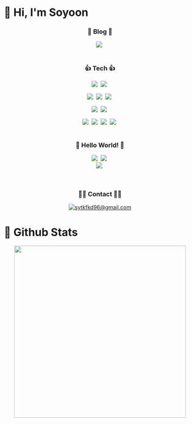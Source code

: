 # 👋 Hi, I'm Soyoon
### <p align="center">📝 Blog 📝</p>
<div align="center">
  <a href="https://jipsadiary.tistory.com/"><img src="https://img.shields.io/badge/tistory-000?style=for-the-badge&logoColor=fff"></a>&nbsp;
</div></br>


### <p align="center">👍 Tech 👍</p>

<div align="center">
  
  <img src="https://img.shields.io/badge/React-61DAFB?style=for-the-badge&logo=React&logoColor=2d2d2d">&nbsp;
  <img src="https://img.shields.io/badge/Redux-764ABC?style=for-the-badge&logo=Redux&logoColor=2d2d2d">&nbsp;
  </br>
  
  <img src="https://img.shields.io/badge/Vue-4FC08D?style=for-the-badge&logo=vuedotjs&logoColor=2d2d2d">&nbsp;
  <img src="https://img.shields.io/badge/Pinia-4FC08D?style=for-the-badge&logo=Pinia&logoColor=2d2d2d">&nbsp;
  <img src="https://img.shields.io/badge/Vitest-4FC08D?style=for-the-badge&logo=Vitest&logoColor=2d2d2d">&nbsp;
  </br>
  
  <img src="https://img.shields.io/badge/Javascript-F7DF1E?style=for-the-badge&logo=Javascript&logoColor=fff">&nbsp;
  <img src="https://img.shields.io/badge/Typescript-3178C6?style=for-the-badge&logo=Typescript&logoColor=000">&nbsp;
  </br>
  
  <img src="https://img.shields.io/badge/HTML5-E34F26?style=for-the-badge&logo=HTML5&logoColor=fff">&nbsp;
  <img src="https://img.shields.io/badge/CSS3-1572B6?style=for-the-badge&logo=CSS3&logoColor=fff">&nbsp;
  <img src="https://img.shields.io/badge/SCSS-CC6699?style=for-the-badge&logo=SASS&logoColor=fff">&nbsp;
  <img src="https://img.shields.io/badge/tailwindcss-06B6D4?style=for-the-badge&logo=tailwindcss&logoColor=fff">&nbsp;
  </br></br>

</div>

### <p align="center">🔎 Hello World! 🔎</p>

<div align="center">
  
  <img src="https://img.shields.io/badge/Svelte-FF3E00?style=for-the-badge&logo=Svelte&logoColor=fff">&nbsp;
  <img src="https://img.shields.io/badge/Nextjs-000?style=for-the-badge&logo=nextdotjs&logoColor=fff">&nbsp;
  <br/>
  <img src="https://img.shields.io/badge/Storybook-FF4785?style=for-the-badge&logo=Storybook&logoColor=fff">&nbsp;
    
  </br>

</div>

### <p align="center">👩‍💻 Contact 👩‍💻</p>

<div align="center">
  
  [![sytkfkd96@gmail.com](https://img.shields.io/badge/Gmail-EA4335?style=for-the-badge&logo=Gmail&logoColor=white&link=mailto:sytkfkd96@gmail.com)](mailto:sytkfkd96@gmail.com)
  
</div>

# 🥇 Github Stats

<div align="center">
  
<img width="450em" src="https://github-readme-stats.vercel.app/api/top-langs/?username=soyoonJ&hide_border=true&theme=omni&layout=compact" align="center" />
  
</div>
